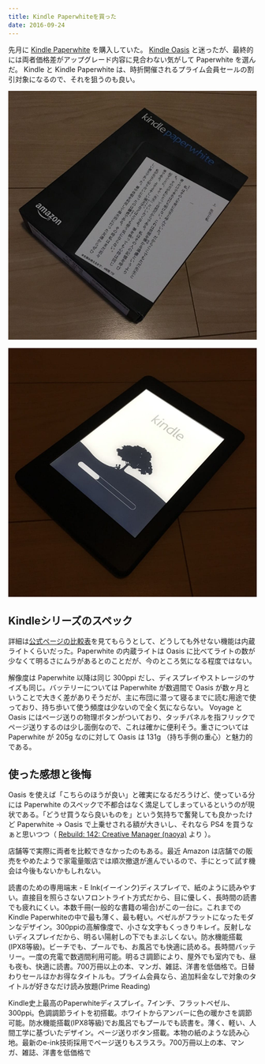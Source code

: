 ```yaml
---
title: Kindle Paperwhiteを買った
date: 2016-09-24
---
```


先月に [Kindle Paperwhite](https://www.amazon.co.jp/dp/B00QJDQM9U/?tag=1000ch-22) を購入していた。 [Kindle Oasis](https://www.amazon.co.jp/dp/B010EJWHUC/?tag=1000ch-22) と迷ったが、最終的には両者価格差がアップグレード内容に見合わない気がして Paperwhite を選んだ。 Kindle と Kindle Paperwhite は、時折開催されるプライム会員セールの割引対象になるので、それを狙うのも良い。

![Kindle Paperwhite](/img/posts/2016/kindle-paperwhite/paperwhite.jpg)

![起動中のKindle Paperwhite](/img/posts/2016/kindle-paperwhite/starting.jpg)

## Kindleシリーズのスペック

詳細は[公式ページの比較表](https://www.amazon.co.jp/dp/B00QJDQM9U/?tag=1000ch-22#kindle-compare)を見てもらうとして、どうしても外せない機能は内蔵ライトくらいだった。Paperwhite の内蔵ライトは Oasis に比べてライトの数が少なくて明るさにムラがあるとのことだが、今のところ気になる程度ではない。

解像度は Paperwhite 以降は同じ 300ppi だし、ディスプレイやストレージのサイズも同じ。バッテリーについては Paperwhite が数週間で Oasis が数ヶ月ということで大きく差がありそうだが、主に布団に潜って寝るまでに読む用途で使っており、持ち歩いて使う頻度は少ないので全く気にならない。 Voyage と Oasis にはページ送りの物理ボタンがついており、タッチパネルを指フリックでページ送りするのは少し面倒なので、これは確かに便利そう。重さについては Paperwhite が 205g なのに対して Oasis は 131g （持ち手側の重心）と魅力的である。

## 使った感想と後悔

Oasis を使えば「こちらのほうが良い」と確実になるだろうけど、使っている分には Paperwhite のスペックで不都合はなく満足してしまっているというのが現状である。「どうせ買うなら良いものを」という気持ちで奮発しても良かったけど Paperwhite → Oasis で上乗せされる額が大きいし、それなら PS4 を買うなぁと思いつつ（ [Rebuild: 142: Creative Manager (naoya)](http://rebuild.fm/142/) より ）。

店舗等で実際に両者を比較できなかったのもある。最近 Amazon は店舗での販売をやめたようで家電量販店では順次撤退が進んでいるので、手にとって試す機会は今後もないかもしれない。

<affiliate-link
  src="https://images-na.ssl-images-amazon.com/images/I/618RnCYy2IL._SY355_.jpg"
  href="https://www.amazon.co.jp/dp/B07HCSQ48P/"
  tag="1000ch-22"
  title="Kindle Paperwhite 防水機能搭載 Wi-Fi 8GB 広告つき 電子書籍リーダー">
  読書のための専用端末 - E Ink(イーインク)ディスプレイで、紙のように読みやすい。直接目を照らさないフロントライト方式だから、目に優しく、長時間の読書でも疲れにくい。本数千冊(一般的な書籍の場合)がこの一台に。これまでのKindle Paperwhiteの中で最も薄く、最も軽い。ベゼルがフラットになったモダンなデザイン。300ppiの高解像度で、小さな文字もくっきりキレイ。反射しないディスプレイだから、明るい陽射しの下でもまぶしくない。防水機能搭載(IPX8等級)。ビーチでも、プールでも、お風呂でも快適に読める。長時間バッテリー。一度の充電で数週間利用可能。明るさ調節により、屋外でも室内でも、昼も夜も、快適に読書。700万冊以上の本、マンガ、雑誌、洋書を低価格で。日替わりセールほかお得なタイトルも。プライム会員なら、追加料金なしで対象のタイトルが好きなだけ読み放題(Prime Reading)
</affiliate-link>

<affiliate-link
  src="https://images-na.ssl-images-amazon.com/images/I/616LpttqgUL._SY355_.jpg"
  href="https://www.amazon.co.jp/dp/B07L5GH2YP/"
  tag="1000ch-22"
  title="Kindle Oasis 色調調節ライト搭載 Wi-Fi 8GB 広告つき 電子書籍リーダー">
  Kindle史上最高のPaperwhiteディスプレイ。7インチ、フラットベゼル、300ppi。色調調節ライトを初搭載。ホワイトからアンバーに色の暖かさを調節可能。防水機能搭載(IPX8等級)でお風呂でもプールでも読書を。薄く、軽い、人間工学に基づいたデザイン。ページ送りボタン搭載。本物の紙のような読み心地。最新のe-ink技術採用でページ送りもスラスラ。700万冊以上の本、マンガ、雑誌、洋書を低価格で
</affiliate-link>
